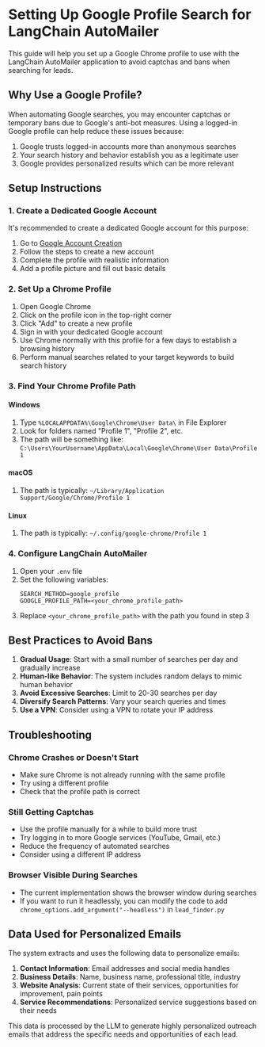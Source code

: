 # Setting Up Google Profile Search for LangChain AutoMailer

This guide will help you set up a Google Chrome profile to use with the LangChain AutoMailer application to avoid captchas and bans when searching for leads.

## Why Use a Google Profile?

When automating Google searches, you may encounter captchas or temporary bans due to Google's anti-bot measures. Using a logged-in Google profile can help reduce these issues because:

1. Google trusts logged-in accounts more than anonymous searches
2. Your search history and behavior establish you as a legitimate user
3. Google provides personalized results which can be more relevant

## Setup Instructions

### 1. Create a Dedicated Google Account

It's recommended to create a dedicated Google account for this purpose:

1. Go to [Google Account Creation](https://accounts.google.com/signup)
2. Follow the steps to create a new account
3. Complete the profile with realistic information
4. Add a profile picture and fill out basic details

### 2. Set Up a Chrome Profile

1. Open Google Chrome
2. Click on the profile icon in the top-right corner
3. Click "Add" to create a new profile
4. Sign in with your dedicated Google account
5. Use Chrome normally with this profile for a few days to establish a browsing history
6. Perform manual searches related to your target keywords to build search history

### 3. Find Your Chrome Profile Path

#### Windows
1. Type `%LOCALAPPDATA%\Google\Chrome\User Data\` in File Explorer
2. Look for folders named "Profile 1", "Profile 2", etc.
3. The path will be something like: `C:\Users\YourUsername\AppData\Local\Google\Chrome\User Data\Profile 1`

#### macOS
1. The path is typically: `~/Library/Application Support/Google/Chrome/Profile 1`

#### Linux
1. The path is typically: `~/.config/google-chrome/Profile 1`

### 4. Configure LangChain AutoMailer

1. Open your `.env` file
2. Set the following variables:
   ```
   SEARCH_METHOD=google_profile
   GOOGLE_PROFILE_PATH=<your_chrome_profile_path>
   ```
3. Replace `<your_chrome_profile_path>` with the path you found in step 3

## Best Practices to Avoid Bans

1. **Gradual Usage**: Start with a small number of searches per day and gradually increase
2. **Human-like Behavior**: The system includes random delays to mimic human behavior
3. **Avoid Excessive Searches**: Limit to 20-30 searches per day
4. **Diversify Search Patterns**: Vary your search queries and times
5. **Use a VPN**: Consider using a VPN to rotate your IP address

## Troubleshooting

### Chrome Crashes or Doesn't Start
- Make sure Chrome is not already running with the same profile
- Try using a different profile
- Check that the profile path is correct

### Still Getting Captchas
- Use the profile manually for a while to build more trust
- Try logging in to more Google services (YouTube, Gmail, etc.)
- Reduce the frequency of automated searches
- Consider using a different IP address

### Browser Visible During Searches
- The current implementation shows the browser window during searches
- If you want to run it headlessly, you can modify the code to add `chrome_options.add_argument("--headless")` in `lead_finder.py`

## Data Used for Personalized Emails

The system extracts and uses the following data to personalize emails:

1. **Contact Information**: Email addresses and social media handles
2. **Business Details**: Name, business name, professional title, industry
3. **Website Analysis**: Current state of their services, opportunities for improvement, pain points
4. **Service Recommendations**: Personalized service suggestions based on their needs

This data is processed by the LLM to generate highly personalized outreach emails that address the specific needs and opportunities of each lead. 